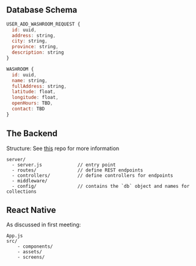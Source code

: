 ## Database Schema

```javascript
USER_ADD_WASHROOM_REQUEST {
  id: uuid,
  address: string,
  city: string,
  province: string,
  description: string
}
```

```javascript
WASHROOM {
  id: uuid,
  name: string,
  fullAddress: string,
  latitude: float,
  longitude: float,
  openHours: TBD,
  contact: TBD
}
```

## The Backend

Structure: See [this](https://github.com/geshan/expressjs-structure) repo for more information
```
server/
  - server.js             // entry point
  - routes/               // define REST endpoints
  - controllers/          // define controllers for endpoints
  - middleware/
  - config/               // contains the `db` object and names for collections
```

## React Native
As discussed in first meeting:
```
App.js
src/
    - components/
    - assets/
    - screens/
```
